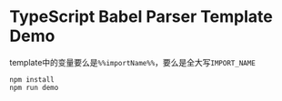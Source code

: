 TypeScript Babel Parser Template Demo
=====================================

template中的变量要么是`%%importName%%`，要么是全大写`IMPORT_NAME`

```
npm install
npm run demo
```
